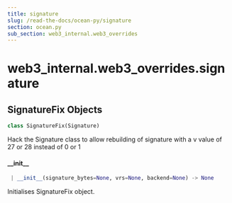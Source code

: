 ```yaml
---
title: signature
slug: /read-the-docs/ocean-py/signature
section: ocean.py
sub_section: web3_internal.web3_overrides
---
```

<a name="web3_internal.web3_overrides.signature"></a>
# web3\_internal.web3\_overrides.signature

<a name="web3_internal.web3_overrides.signature.SignatureFix"></a>
## SignatureFix Objects

```python
class SignatureFix(Signature)
```

Hack the Signature class to allow rebuilding of signature with a
v value of 27 or 28 instead of 0 or 1

<a name="web3_internal.web3_overrides.signature.SignatureFix.__init__"></a>
#### \_\_init\_\_

```python
 | __init__(signature_bytes=None, vrs=None, backend=None) -> None
```

Initialises SignatureFix object.

